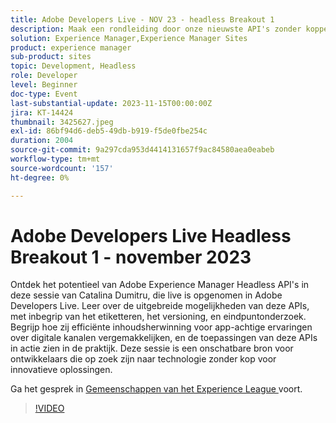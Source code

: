 ```yaml
---
title: Adobe Developers Live - NOV 23 - headless Breakout 1
description: Maak een rondleiding door onze nieuwste API's zonder koppen, leer meer over de uitgebreide mogelijkheden van deze API's, zoals codering, versioning en eindpuntzoekopdrachten. Begrijp hoe zij efficiënte inhoudsherwinning voor app-achtige ervaringen over digitale kanalen vergemakkelijken, en de toepassingen van deze APIs in actie zien in de praktijk. Deze sessie is een onschatbare bron voor ontwikkelaars die op zoek zijn naar technologie zonder kop voor innovatieve oplossingen.
solution: Experience Manager,Experience Manager Sites
product: experience manager
sub-product: sites
topic: Development, Headless
role: Developer
level: Beginner
doc-type: Event
last-substantial-update: 2023-11-15T00:00:00Z
jira: KT-14424
thumbnail: 3425627.jpeg
exl-id: 86bf94d6-deb5-49db-b919-f5de0fbe254c
duration: 2004
source-git-commit: 9a297cda953d4414131657f9ac84580aea0eabeb
workflow-type: tm+mt
source-wordcount: '157'
ht-degree: 0%

---
```


# Adobe Developers Live Headless Breakout 1 - november 2023

Ontdek het potentieel van Adobe Experience Manager Headless API&#39;s in deze sessie van Catalina Dumitru, die live is opgenomen in Adobe Developers Live. Leer over de uitgebreide mogelijkheden van deze APIs, met inbegrip van het etiketteren, het versioning, en eindpuntonderzoek. Begrijp hoe zij efficiënte inhoudsherwinning voor app-achtige ervaringen over digitale kanalen vergemakkelijken, en de toepassingen van deze APIs in actie zien in de praktijk. Deze sessie is een onschatbare bron voor ontwikkelaars die op zoek zijn naar technologie zonder kop voor innovatieve oplossingen.

Ga het gesprek in [ Gemeenschappen van het Experience League ](https://adobe.ly/3rJfZcN) voort.

>[!VIDEO](https://video.tv.adobe.com/v/3425627/?learn=on)
